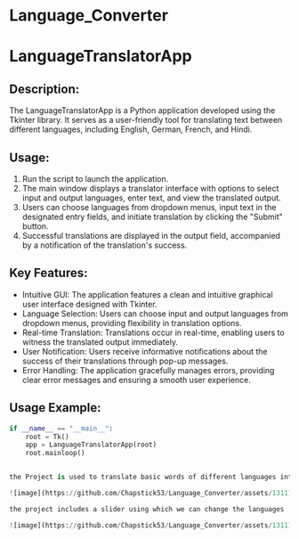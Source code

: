 # Language_Converter
LanguageTranslatorApp
=====================

Description:
-------------
The LanguageTranslatorApp is a Python application developed using the Tkinter library. It serves as a user-friendly tool for translating text between different languages, including English, German, French, and Hindi.

Usage:
------
1. Run the script to launch the application.
2. The main window displays a translator interface with options to select input and output languages, enter text, and view the translated output.
3. Users can choose languages from dropdown menus, input text in the designated entry fields, and initiate translation by clicking the "Submit" button.
4. Successful translations are displayed in the output field, accompanied by a notification of the translation's success.

Key Features:
--------------
- Intuitive GUI: The application features a clean and intuitive graphical user interface designed with Tkinter.
- Language Selection: Users can choose input and output languages from dropdown menus, providing flexibility in translation options.
- Real-time Translation: Translations occur in real-time, enabling users to witness the translated output immediately.
- User Notification: Users receive informative notifications about the success of their translations through pop-up messages.
- Error Handling: The application gracefully manages errors, providing clear error messages and ensuring a smooth user experience.

Usage Example:
---------------
```python
if __name__ == "__main__":
    root = Tk()
    app = LanguageTranslatorApp(root)
    root.mainloop()


the Project is used to translate basic words of different languages into one another like English, Hindi, French.

![image](https://github.com/Chapstick53/Language_Converter/assets/131119052/bcf9643f-381d-40c9-bc1d-d071d1a7299d)

the project includes a slider using which we can change the languages

![image](https://github.com/Chapstick53/Language_Converter/assets/131119052/1a7a307c-f015-472c-8940-16c409628207)



